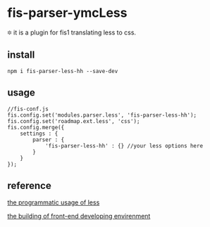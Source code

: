 # fis-parser-ymcLess
🔯 it is a plugin for fis1 translating less to css.

## install
```
npm i fis-parser-less-hh --save-dev
```

## usage
```
//fis-conf.js
fis.config.set('modules.parser.less', 'fis-parser-less-hh');
fis.config.set('roadmap.ext.less', 'css');
fis.config.merge({
	settings : {
		parser : {
			'fis-parser-less-hh' : {} //your less options here
		}
	}
});
```

## reference

[the programmatic usage of less](http://lesscss.org/usage/#programmatic-usage)

[the building of front-end developing envirenment](https://github.com/fouber/blog/issues/2)
